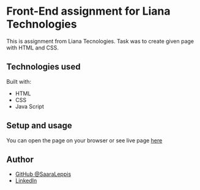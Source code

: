 # Front-End assignment for Liana Technologies

This is assignment from Liana Tecnologies. Task was to create given page with HTML and CSS.

## Technologies used

Built with:

- HTML
- CSS
- Java Script

## Setup and usage

You can open the page on your browser or see live page [here](https://iamyrnewtrainee-assignment.netlify.app/)

## Author

- [GitHub @SaaraLeppis](https://www.linkedin.com/in/saara-leppihalme/)
- [LinkedIn](https://www.linkedin.com/in/saara-leppihalme/)
